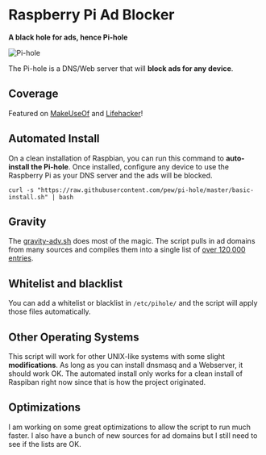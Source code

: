 # Raspberry Pi Ad Blocker 
**A black hole for ads, hence Pi-hole**

![Pi-hole](http://www.hdwallpapersimages.com/wp-content/uploads/2014/03/Black-Hole-Images-540x303.jpg)

The Pi-hole is a DNS/Web server that will **block ads for any device**.

## Coverage
Featured on [MakeUseOf](http://www.makeuseof.com/tag/adblock-everywhere-raspberry-pi-hole-way/) and [Lifehacker](http://lifehacker.com/turn-a-raspberry-pi-into-an-ad-blocker-with-a-single-co-1686093533)!

## Automated Install
On a clean installation of Raspbian, you can run this command to **auto-install the Pi-hole**.  Once installed, configure any device to use the Raspberry Pi as your DNS server and the ads will be blocked.

```curl -s "https://raw.githubusercontent.com/pew/pi-hole/master/basic-install.sh" | bash```

## Gravity
The [gravity-adv.sh](https://github.com/pew/pi-hole/blob/master/gravity-adv.sh) does most of the magic.  The script pulls in ad domains from many sources and compiles them into a single list of [over 120,000 entries](http://jacobsalmela.com/blocking-ads-from-120000-domains/).

## Whitelist and blacklist
You can add a whitelist or blacklist in ```/etc/pihole/``` and the script will apply those files automatically.

## Other Operating Systems
This script will work for other UNIX-like systems with some slight **modifications**.  As long as you can install dnsmasq and a Webserver, it should work OK.  The automated install only works for a clean install of Raspiban right now since that is how the project originated.

## Optimizations
I am working on some great optimizations to allow the script to run much faster.  I also have a bunch of new sources for ad domains but I still need to see if the lists are OK.
